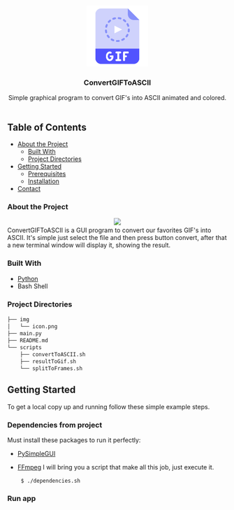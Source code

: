 <p align="center">
  <a href="https://game-app-store.herokuapp.com/">
    <img src="https://github.com/jordirocha/ConvertGIFToASCII/blob/main/img/icon.png" alt="Logo" width="140" height="140">
  </a>

  <h3 align="center">ConvertGIFToASCII</h3>

  <p align="center">
    Simple graphical program to convert GIF's into ASCII animated and colored.
    <br />
    <br />
  </p>
</p>

## Table of Contents

* [About the Project](#about-the-project)
  * [Built With](#built-with)
  * [Project Directories](#project-directories)
* [Getting Started](#getting-started)
  * [Prerequisites](#prerequisites)
  * [Installation](#installation)
* [Contact](#contact)


### About the Project
<div align="center">
  <img src="https://github.com/jordirocha/ConvertGIFToASCII/blob/main/img/demo.gif" />
</div>
ConvertGIFToASCII is a GUI program to convert our favorites GIF's into ASCII. 
It's simple just select the file and then press button convert, after that a new terminal window will display it, showing the result.

### Built With
* [Python](https://www.python.org/)
* Bash Shell

### Project Directories
    ├── img
    │   └── icon.png
    ├── main.py
    ├── README.md
    └── scripts
        ├── convertToASCII.sh
        ├── resultToGif.sh
        └── splitToFrames.sh

## Getting Started
To get a local copy up and running follow these simple example steps.
### Dependencies from project
Must install these packages to run it perfectly:
* [PySimpleGUI](https://github.com/PySimpleGUI/PySimpleGUI)
* [FFmpeg](https://github.com/FFmpeg/FFmpeg)
I will bring you a script that make all this job, just execute it.

       $ ./dependencies.sh
       
### Run app
 
